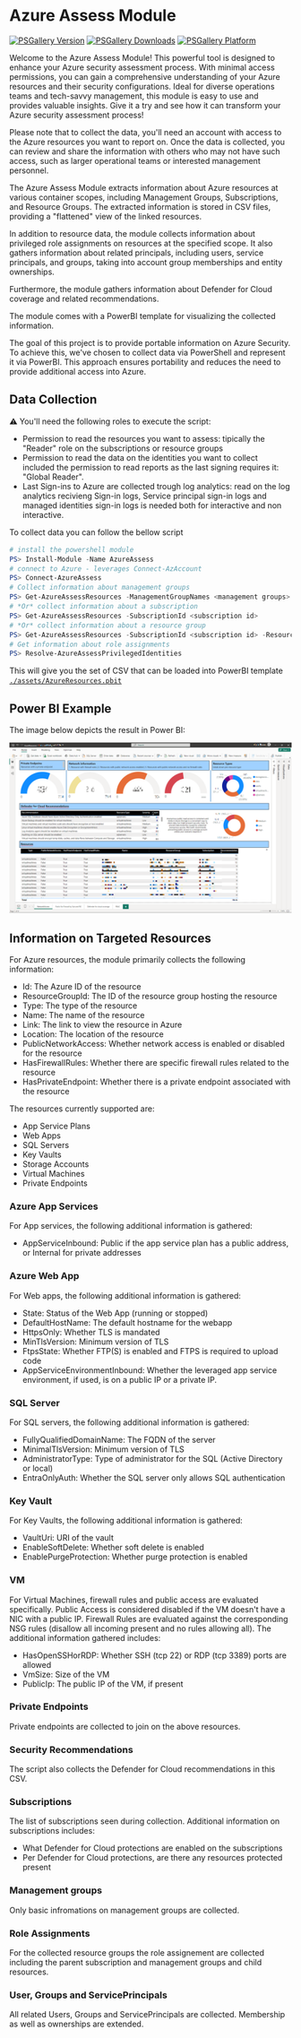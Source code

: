 # Azure Assess Module
[![PSGallery Version](https://img.shields.io/powershellgallery/v/AzureAssess.svg?style=flat&logo=powershell&label=PSGallery%20Version)](https://www.powershellgallery.com/packages/AzureAssess) 
[![PSGallery Downloads](https://img.shields.io/powershellgallery/dt/AzureAssess.svg?style=flat&logo=powershell&label=PSGallery%20Downloads)](https://www.powershellgallery.com/packages/AzureAssess) 
[![PSGallery Platform](https://img.shields.io/powershellgallery/p/AzureAssess.svg?style=flat&logo=powershell&label=PSGallery%20Platform)](https://www.powershellgallery.com/packages/AzureAssess)


Welcome to the Azure Assess Module! This powerful tool is designed to enhance your Azure security assessment process. With minimal access permissions, you can gain a comprehensive understanding of your Azure resources and their security configurations. Ideal for diverse operations teams and tech-savvy management, this module is easy to use and provides valuable insights. Give it a try and see how it can transform your Azure security assessment process!

Please note that to collect the data, you'll need an account with access to the Azure resources you want to report on. Once the data is collected, you can review and share the information with others who may not have such access, such as larger operational teams or interested management personnel.

The Azure Assess Module extracts information about Azure resources at various container scopes, including Management Groups, Subscriptions, and Resource Groups. The extracted information is stored in CSV files, providing a "flattened" view of the linked resources.

In addition to resource data, the module collects information about privileged role assignments on resources at the specified scope. It also gathers information about related principals, including users, service principals, and groups, taking into account group memberships and entity ownerships.

Furthermore, the module gathers information about Defender for Cloud coverage and related recommendations.

The module comes with a PowerBI template for visualizing the collected information.

The goal of this project is to provide portable information on Azure Security. To achieve this, we've chosen to collect data via PowerShell and represent it via PowerBI. This approach ensures portability and reduces the need to provide additional access into Azure.

## Data Collection

⚠️ You'll need the following roles to execute the script:
* Permission to read the resources you want to assess: tipically the "Reader" role on the subscriptions or resource groups
* Permission to read the data on the identities you want to collect included the permission to read reports as the last signing requires it:  "Global Reader".
* Last Sign-ins to Azure are collected trough log analytics: read on the log analytics recivieng Sign-in logs, Service principal sign-in logs and managed identities sign-in logs is needed both for interactive and non interactive.

To collect data you can follow the bellow script

```powershell
# install the powershell module
PS> Install-Module -Name AzureAssess
# connect to Azure - leverages Connect-AzAccount
PS> Connect-AzureAssess
# Collect information about management groups
PS> Get-AzureAssessResources -ManagementGroupNames <management groups>
# *Or* collect information about a subscription
PS> Get-AzureAssessResources -SubscriptionId <subscription id>
# *Or* collect information about a resource group
PS> Get-AzureAssessResources -SubscriptionId <subscription id> -ResourceGroupName <resource group name>
# Get information about role assignments
PS> Resolve-AzureAssessPrivilegedIdentities
```

This will give you the set of CSV that can be loaded into PowerBI template [``./assets/AzureResources.pbit``](./assets/Azyreresources.pbit)

## Power BI Example

The image below depicts the result in Power BI:

![PowerBI Sample](./img/PowerBI-NetworkAccess.png)

## Information on Targeted Resources

For Azure resources, the module primarily collects the following information:

* Id: The Azure ID of the resource
* ResourceGroupId: The ID of the resource group hosting the resource
* Type: The type of the resource
* Name: The name of the resource
* Link: The link to view the resource in Azure
* Location: The location of the resource
* PublicNetworkAccess: Whether network access is enabled or disabled for the resource
* HasFirewallRules: Whether there are specific firewall rules related to the resource
* HasPrivateEndpoint: Whether there is a private endpoint associated with the resource

The resources currently supported are:

* App Service Plans
* Web Apps
* SQL Servers
* Key Vaults
* Storage Accounts
* Virtual Machines
* Private Endpoints 

### Azure App Services 

For App services, the following additional information is gathered:

* AppServiceInbound: Public if the app service plan has a public address, or Internal for private addresses

### Azure Web App

For Web apps, the following additional information is gathered:

* State: Status of the Web App (running or stopped)
* DefaultHostName: The default hostname for the webapp
* HttpsOnly: Whether TLS is mandated
* MinTlsVersion: Minimum version of TLS
* FtpsState: Whether FTP(S) is enabled and FTPS is required to upload code
* AppServiceEnvironmentInbound: Whether the leveraged app service environment, if used, is on a public IP or a private IP.

### SQL Server

For SQL servers, the following additional information is gathered:

* FullyQualifiedDomainName: The FQDN of the server
* MinimalTlsVersion: Minimum version of TLS
* AdministratorType: Type of administrator for the SQL (Active Directory or local)
* EntraOnlyAuth: Whether the SQL server only allows SQL authentication

### Key Vault

For Key Vaults, the following additional information is gathered:

* VaultUri: URI of the vault
* EnableSoftDelete: Whether soft delete is enabled
* EnablePurgeProtection: Whether purge protection is enabled

### VM

For Virtual Machines, firewall rules and public access are evaluated specifically. Public Access is considered disabled if the VM doesn't have a NIC with a public IP. Firewall Rules are evaluated against the corresponding NSG rules (disallow all incoming present and no rules allowing all). The additional information gathered includes:

* HasOpenSSHorRDP: Whether SSH (tcp 22) or RDP (tcp 3389) ports are allowed
* VmSize: Size of the VM
* PublicIp: The public IP of the VM, if present

### Private Endpoints

Private endpoints are collected to join on the above resources.

### Security Recommendations

The script also collects the Defender for Cloud recommendations in this CSV.

### Subscriptions

The list of subscriptions seen during collection.
Additional information on subscriptions includes:
* What Defender for Cloud protections are enabled on the subscriptions
* Per Defender for Cloud protections, are there any resources protected present

### Management groups

Only basic infromations on management groups are collected.

### Role Assignments

For the collected resource groups the role assignement are collected including the parent subscription and management groups and child resources.

### User, Groups and ServicePrincipals

All related Users, Groups and ServicePrincipals are collected.
Membership as well as ownerships are extended.
